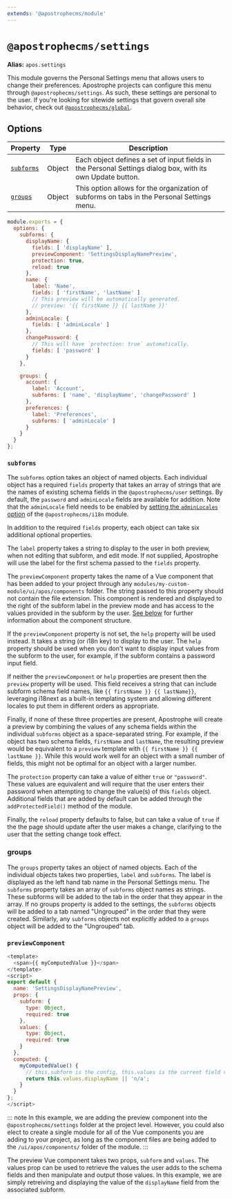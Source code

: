 ```yaml
---
extends: '@apostrophecms/module'
---
```


# `@apostrophecms/settings`

**Alias:** `apos.settings`

<AposRefExtends :module="$frontmatter.extends" />

This module governs the Personal Settings menu that allows users to change their preferences. Apostrophe projects can configure this menu through `@apostrophecms/settings`. As such, these settings are personal to the user. If you're looking for sitewide settings that govern overall site behavior, check out [`@apostrophecms/global`](https://v3.docs.apostrophecms.org/guide/global.html).

## Options

|  Property | Type | Description |
|---|---|---|
| [`subforms`](#subforms) | Object | Each object defines a set of input fields in the Personal Settings dialog box, with its own Update button. |
| [`groups`](#groups) | Object | This option allows for the organization of subforms on tabs in the Personal Settings menu. |

<AposCodeBlock>

``` javascript
module.exports = {
  options: {
    subforms: {
      displayName: {
        fields: [ 'displayName' ],
        previewComponent: 'SettingsDisplayNamePreview',
        protection: true,
        reload: true
      },
      name: {
        label: 'Name',
        fields: [ 'firstName', 'lastName' ]
        // This preview will be automatically generated.
        // preview: '{{ firstName }} {{ lastName }}'
      },
      adminLocale: {
        fields: [ 'adminLocale' ]
      },
      changePassword: {
        // This will have `protection: true` automatically.
        fields: [ 'password' ]
      }
    },

    groups: {
      account: {
        label: 'Account',
        subforms: [ 'name', 'displayName', 'changePassword' ]
      },
      preferences: {
        label: 'Preferences',
        subforms: [ 'adminLocale' ]
      }
    }
  }
};

```

<template v-slot:cation>
  /modules/@apostrophecms/settings/index.js
</template>
</AposCodeBlock>

### `subforms`

The `subforms` option takes an object of named objects.  Each individual object has a required `fields` property that takes an array of strings that are the names of existing schema fields in the `@apostrophecms/user` settings. By default, the `password` and `adminLocale` fields are available for addition. Note that the `adminLocale` field needs to be enabled by [setting the `adminLocales` option](/reference/modules/i18n.html) of the `@apostrophecms/i18n` module.

In addition to the required `fields` property, each object can take six additional optional properties.

The `label` property takes a string to display to the user in both preview, when not editing that subform, and edit mode. If not supplied, Apostrophe will use the label for the first schema passed to the `fields` property. 

The `previewComponent` property takes the name of a Vue component that has been added to your project through any `modules/my-custom-module/ui/apos/components` folder. The string passed to this property should not contain the file extension. This component is rendered and displayed to the right of the subform label in the preview mode and has access to the values provided in the subform by the user. [See below](#previewcomponent) for further information about the component structure.

If the `previewComponent` property is not set, the `help` property will be used instead. It takes a string (or i18n key) to display to the user. The `help` property should be used when you don't want to display input values from the subform to the user, for example, if the subform contains a password input field. 

If neither the `previewComponent` or `help` properties are present then the `preview` property will be used. This field receives a string that can include subform schema field names, like `{{ firstName }} {{ lastName}}`, leveraging i18next as a built-in templating system and allowing different locales to put them in different orders as appropriate.

Finally, if none of these three properties are present, Apostrophe will create a preview by combining the values of any schema fields within the individual `subforms` object as a space-separated string. For example, if the object has two schema fields, `firstName` and `lastName`, the resulting preview would be equivalent to a `preview` template with `{{ firstName }} {{ lastName }}`. While this would work well for an object with a small number of fields, this might not be optimal for an object with a larger number.

The `protection` property can take a value of either `true` or `"password"`. These values are equivalent and will require that the user enters their password when attempting to change the value(s) of this `fields` object. Additional fields that are added by default can be added through the `addProtectedField()` method of the module.

Finally, the `reload` property defaults to false, but can take a value of `true` if the the page should update after the user makes a change, clarifying to the user that the setting change took effect.

### groups

The `groups` property takes an object of named objects. Each of the individual objects takes two properties, `label` and `subforms`. The label is displayed as the left hand tab name in the Personal Settings menu. The `subforms` property takes an array of `subforms` object names as strings. These subforms will be added to the tab in the order that they appear in the array. If no groups property is added to the settings, the `subforms` objects will be added to a tab named "Ungrouped" in the order that they were created. Similarly, any `subforms` objects not explicitly added to a `groups` object will be added to the "Ungrouped" tab.

### `previewComponent`

<AposCodeBlock>

``` javascript
<template>
  <span>{{ myComputedValue }}</span>
</template>
<script>
export default {
  name: 'SettingsDisplayNamePreview',
  props: {
    subform: {
      type: Object,
      required: true
    },
    values: {
      type: Object,
      required: true
    }
  },
  computed: {
    myComputedValue() {
      // this.subform is the config, this.values is the current field values
      return this.values.displayName || 'n/a';
    }
  }
};
</script>
```

<template v-slot:caption>
  /modules/@apostrophecms/settings/ui/apos/components/ExampleSettingsPreview.vue
</template>
</AposCodeBlock>

::: note
In this example, we are adding the preview component into the `@apostrophecms/settings` folder at the project level. However, you could also elect to create a single module for all of the Vue components you are adding to your project, as long as the component files are being added to the `/ui/apos/components/` folder of the module.
:::

The preview Vue component takes two props, `subform` and `values`. The values prop can be used to retrieve the values the user adds to the schema fields and then manipulate and output those values. In this example, we are simply retreiving and displaying the value of the `displayName` field from the associated subform.